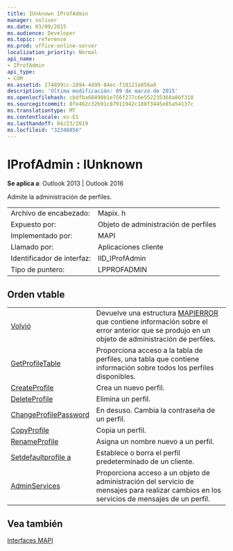 ```yaml
---
title: IUnknown IProfAdmin
manager: soliver
ms.date: 03/09/2015
ms.audience: Developer
ms.topic: reference
ms.prod: office-online-server
localization_priority: Normal
api_name:
- IProfAdmin
api_type:
- COM
ms.assetid: 274899cc-2894-4d99-84ec-f18121e856a0
description: 'Última modificación: 09 de marzo de 2015'
ms.openlocfilehash: cbdfba68490b1e756f277c6e552235368a86f310
ms.sourcegitcommit: 8fe462c32b91c87911942c188f3445e85a54137c
ms.translationtype: MT
ms.contentlocale: es-ES
ms.lasthandoff: 04/23/2019
ms.locfileid: "32348856"
---
```

# <a name="iprofadmin--iunknown"></a>IProfAdmin : IUnknown

  
  
**Se aplica a**: Outlook 2013 | Outlook 2016 
  
Admite la administración de perfiles. 
  
|||
|:-----|:-----|
|Archivo de encabezado:  <br/> |Mapix. h  <br/> |
|Expuesto por:  <br/> |Objeto de administración de perfiles  <br/> |
|Implementado por:  <br/> |MAPI  <br/> |
|Llamado por:  <br/> |Aplicaciones cliente  <br/> |
|Identificador de interfaz:  <br/> |IID_IProfAdmin  <br/> |
|Tipo de puntero:  <br/> |LPPROFADMIN  <br/> |
   
## <a name="vtable-order"></a>Orden vtable

|||
|:-----|:-----|
|[Volvió](iprofadmin-getlasterror.md) <br/> |Devuelve una estructura [MAPIERROR](mapierror.md) que contiene información sobre el error anterior que se produjo en un objeto de administración de perfiles.  <br/> |
|[GetProfileTable](iprofadmin-getprofiletable.md) <br/> |Proporciona acceso a la tabla de perfiles, una tabla que contiene información sobre todos los perfiles disponibles.  <br/> |
|[CreateProfile](iprofadmin-createprofile.md) <br/> |Crea un nuevo perfil.  <br/> |
|[DeleteProfile](iprofadmin-deleteprofile.md) <br/> |Elimina un perfil.  <br/> |
|[ChangeProfilePassword](iprofadmin-changeprofilepassword.md) <br/> |En desuso. Cambia la contraseña de un perfil.  <br/> |
|[CopyProfile](iprofadmin-copyprofile.md) <br/> |Copia un perfil.  <br/> |
|[RenameProfile](iprofadmin-renameprofile.md) <br/> |Asigna un nombre nuevo a un perfil.  <br/> |
|[Setdefaultprofile a](iprofadmin-setdefaultprofile.md) <br/> |Establece o borra el perfil predeterminado de un cliente.  <br/> |
|[AdminServices](iprofadmin-adminservices.md) <br/> |Proporciona acceso a un objeto de administración del servicio de mensajes para realizar cambios en los servicios de mensajes de un perfil.  <br/> |
   
## <a name="see-also"></a>Vea también



[Interfaces MAPI](mapi-interfaces.md)

